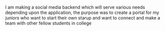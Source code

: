  I am making a social media backend which will serve various needs depending upon the application, the purpose was to create a portal for my juniors who want to start their own starup and want to connect and make a team with other fellow students in college
